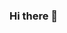### Hi there 👋

<!--
**ulises-magnarelli/ulises-magnarelli** is a ✨ _special_ ✨ repository because its `README.md` (this file) appears on your GitHub profile.

Here are some ideas to get you started:

- 🔭 I’m currently working with JavaScript.
- 🌱 I’m currently studying Systems Engineering at the National Technological University of Argentina, Buenos Aires.
- 👯 I’m an enthusiastic individual who is eager to learn and thrive in an agile and dynamic environment with new challenges each day where I can contribute positively both as an individual as a team.
 - 📫 How to reach me: 
  _ +54 9 1151076712
  _ https://www.linkedin.com/in/ulises-magnarelli-b03032208/
  _ uli.magnarelli@gmail.com

-->
